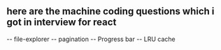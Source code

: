 ## here are the machine coding questions which i got in interview for react
-- file-explorer
-- pagination
-- Progress bar
-- LRU cache 
